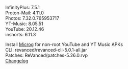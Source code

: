 InfinityPlus: 7.5.1  
Proton-Mail: 4.11.0  
Photos: 7.32.0.765953717  
YT-Music: 8.05.51  
YouTube: 20.12.46  
inshorts: 6.11.3  

Install [Microg](https://github.com/ReVanced/GmsCore/releases) for non-root YouTube and YT Music APKs  
CLI: revanced/revanced-cli-5.0.1-all.jar  
Patches: ReVanced/patches-5.26.0.rvp  
[Changelog](https://github.com/ReVanced/revanced-patches/releases/tag/v5.26.0)  
